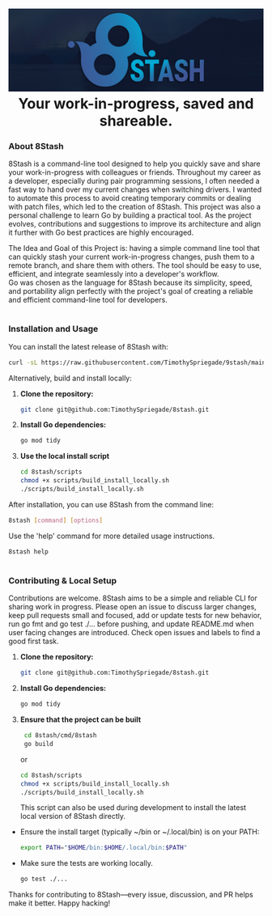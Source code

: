 <div align="center">
    <h1>
        <img src=".github/readme/8Stash Banner.png" alt="8Stash Banner">
        <br/>
        <strong>Your work-in-progress, saved and shareable.</strong>
    </h1>
</div>

### About 8Stash

8Stash is a command-line tool designed to help you quickly save and share your work-in-progress with colleagues or
friends.
Throughout my career as a developer, especially during pair programming sessions, I often needed a fast way to hand over
my current changes when switching drivers. I wanted to automate this process to avoid creating temporary commits or
dealing with patch files, which led to the creation of 8Stash.
This project was also a personal challenge to learn Go by building a practical tool. As the project evolves,
contributions and suggestions to improve its architecture and align it further with Go best practices are highly
encouraged.

The Idea and Goal of this Project is: having a simple command line tool that can quickly stash your current
work-in-progress changes, push them to a remote branch, and share them with others. The tool should be easy to use,
efficient, and integrate seamlessly into a developer's workflow.  
Go was chosen as the language for 8Stash because its simplicity, speed, and portability align perfectly with the
project's goal of creating a reliable and efficient command-line tool for developers.
<h1>
</h1>

### Installation and Usage
You can install the latest release of 8Stash with:
```sh
curl -sL https://raw.githubusercontent.com/TimothySpriegade/9stash/main/scripts/install_latest.sh | bash
```
Alternatively, build and install locally:

1. **Clone the repository:**
   ```sh
   git clone git@github.com:TimothySpriegade/8stash.git
    ```

2. **Install Go dependencies:**
   ```sh
   go mod tidy
   ```
   
2. **Use the local install script**
    ```sh
    cd 8stash/scripts
    chmod +x scripts/build_install_locally.sh
    ./scripts/build_install_locally.sh
    ```

After installation, you can use 8Stash from the command line:
```sh
8stash [command] [options]
```
Use the 'help' command for more detailed usage instructions.
```sh
8stash help
```
<h1>
</h1>

### Contributing & Local Setup

Contributions are welcome. 8Stash aims to be a simple and reliable CLI for sharing work in progress.
Please open an issue to discuss larger changes, keep pull requests small and focused, add or update tests for new
behavior, run go fmt and go test ./... before pushing, and update README.md when user facing changes are introduced.
Check open issues and labels to find a good first task.

1. **Clone the repository:**
   ```sh
   git clone git@github.com:TimothySpriegade/8stash.git
    ```

2. **Install Go dependencies:**
   ```sh
   go mod tidy
   ```

3. **Ensure that the project can be built**
   ```sh
    cd 8stash/cmd/8stash
    go build
    ```
   or
    ```sh
    cd 8stash/scripts
    chmod +x scripts/build_install_locally.sh
    ./scripts/build_install_locally.sh
    ```
   This script can also be used during development to install the latest local version of 8Stash directly.

- Ensure the install target (typically ~/bin or ~/.local/bin) is on your PATH:
    ```sh
    export PATH="$HOME/bin:$HOME/.local/bin:$PATH"
    ```

- Make sure the tests are working locally.
    ```sh
    go test ./...
    ```

Thanks for contributing to 8Stash—every issue, discussion, and PR helps make it better. Happy hacking!
<h1>
</h1>


